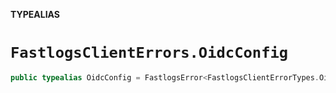 **TYPEALIAS**

# `FastlogsClientErrors.OidcConfig`

```swift
public typealias OidcConfig = FastlogsError<FastlogsClientErrorTypes.OidcConfig>
```
